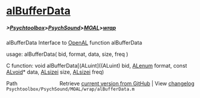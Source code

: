 # [alBufferData](alBufferData)
##### >[Psychtoolbox](Psychtoolbox)>[PsychSound](PsychSound)>[MOAL](MOAL)>[wrap](wrap)

alBufferData  Interface to [OpenAL](OpenAL) function alBufferData  
  
usage:  alBufferData( bid, format, data, size, freq )  
  
C function:  void alBufferData[(ALuint]((ALuint) bid, [ALenum](ALenum) format, const [ALvoid](ALvoid)\* data, [ALsizei](ALsizei) size, [ALsizei](ALsizei) freq)  




<div class="code_header" style="text-align:right;">
  <span style="float:left;">Path&nbsp;&nbsp;</span> <span class="counter">Retrieve <a href=
  "https://raw.github.com/Psychtoolbox-3/Psychtoolbox-3/beta/Psychtoolbox/PsychSound/MOAL/wrap/alBufferData.m">current version from GitHub</a> | View <a href=
  "https://github.com/Psychtoolbox-3/Psychtoolbox-3/commits/beta/Psychtoolbox/PsychSound/MOAL/wrap/alBufferData.m">changelog</a></span>
</div>
<div class="code">
  <code>Psychtoolbox/PsychSound/MOAL/wrap/alBufferData.m</code>
</div>

